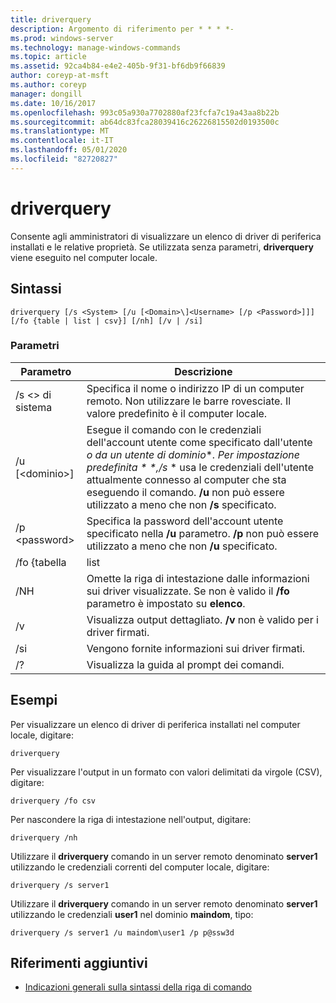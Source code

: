```yaml
---
title: driverquery
description: Argomento di riferimento per * * * *-
ms.prod: windows-server
ms.technology: manage-windows-commands
ms.topic: article
ms.assetid: 92ca4b84-e4e2-405b-9f31-bf6db9f66839
author: coreyp-at-msft
ms.author: coreyp
manager: dongill
ms.date: 10/16/2017
ms.openlocfilehash: 993c05a930a7702880af23fcfa7c19a43aa8b22b
ms.sourcegitcommit: ab64dc83fca28039416c26226815502d0193500c
ms.translationtype: MT
ms.contentlocale: it-IT
ms.lasthandoff: 05/01/2020
ms.locfileid: "82720827"
---
```

# <a name="driverquery"></a>driverquery



Consente agli amministratori di visualizzare un elenco di driver di periferica installati e le relative proprietà. Se utilizzata senza parametri, **driverquery** viene eseguito nel computer locale.



## <a name="syntax"></a>Sintassi

```
driverquery [/s <System> [/u [<Domain>\]<Username> [/p <Password>]]] [/fo {table | list | csv}] [/nh] [/v | /si]
```

### <a name="parameters"></a>Parametri

|         Parametro         |                                                                                                                                         Descrizione                                                                                                                                          |
|---------------------------|----------------------------------------------------------------------------------------------------------------------------------------------------------------------------------------------------------------------------------------------------------------------------------------------|
|       /s \<> di sistema        |                                                                                      Specifica il nome o indirizzo IP di un computer remoto. Non utilizzare le barre rovesciate. Il valore predefinito è il computer locale.                                                                                       |
| /u [\<dominio>\]<Username> | Esegue il comando con le credenziali dell'account utente come specificato dall'utente *o da un utente di* *dominio*\*<em>. Per impostazione predefinita \* \*,/s</em> \* usa le credenziali dell'utente attualmente connesso al computer che sta eseguendo il comando. **/u** non può essere utilizzato a meno che non **/s** specificato. |
|      /p \<password>       |                                                                           Specifica la password dell'account utente specificato nella **/u** parametro. **/p** non può essere utilizzato a meno che non **/u** specificato.                                                                            |
|        /fo {tabella         |                                                                                                                                             list                                                                                                                                             |
|            /NH            |                                                                                      Omette la riga di intestazione dalle informazioni sui driver visualizzate. Se non è valido il **/fo** parametro è impostato su **elenco**.                                                                                      |
|            /v             |                                                                                                               Visualizza output dettagliato. **/v** non è valido per i driver firmati.                                                                                                               |
|            /si            |                                                                                                                          Vengono fornite informazioni sui driver firmati.                                                                                                                          |
|            /?             |                                                                                                                             Visualizza la guida al prompt dei comandi.                                                                                                                             |

## <a name="examples"></a>Esempi

Per visualizzare un elenco di driver di periferica installati nel computer locale, digitare:
```
driverquery 
```
Per visualizzare l'output in un formato con valori delimitati da virgole (CSV), digitare:
```
driverquery /fo csv 
```
Per nascondere la riga di intestazione nell'output, digitare:
```
driverquery /nh 
```
Utilizzare il **driverquery** comando in un server remoto denominato **server1** utilizzando le credenziali correnti del computer locale, digitare:
```
driverquery /s server1
```
Utilizzare il **driverquery** comando in un server remoto denominato **server1** utilizzando le credenziali **user1** nel dominio **maindom**, tipo:
```
driverquery /s server1 /u maindom\user1 /p p@ssw3d
```

## <a name="additional-references"></a>Riferimenti aggiuntivi

- [Indicazioni generali sulla sintassi della riga di comando](command-line-syntax-key.md)